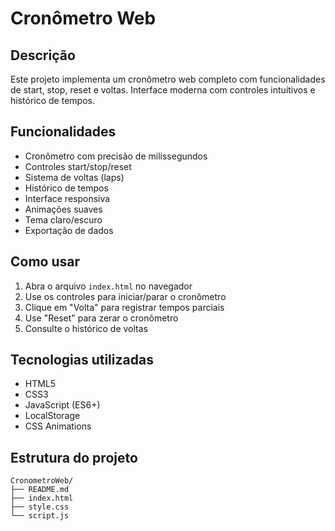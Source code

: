 # Cronômetro Web

## Descrição
Este projeto implementa um cronômetro web completo com funcionalidades de start, stop, reset e voltas. Interface moderna com controles intuitivos e histórico de tempos.

## Funcionalidades
- Cronômetro com precisão de milissegundos
- Controles start/stop/reset
- Sistema de voltas (laps)
- Histórico de tempos
- Interface responsiva
- Animações suaves
- Tema claro/escuro
- Exportação de dados

## Como usar
1. Abra o arquivo `index.html` no navegador
2. Use os controles para iniciar/parar o cronômetro
3. Clique em "Volta" para registrar tempos parciais
4. Use "Reset" para zerar o cronômetro
5. Consulte o histórico de voltas

## Tecnologias utilizadas
- HTML5
- CSS3
- JavaScript (ES6+)
- LocalStorage
- CSS Animations

## Estrutura do projeto
```
CronometroWeb/
├── README.md
├── index.html
├── style.css
└── script.js
``` 